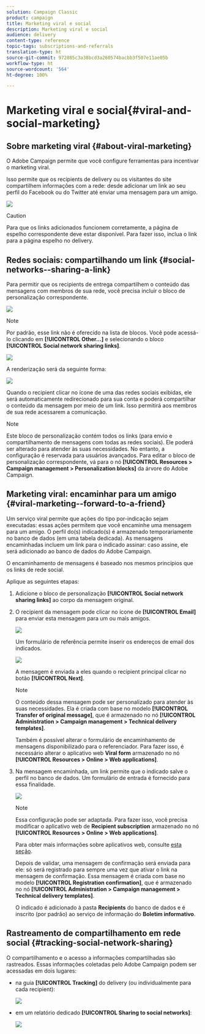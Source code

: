 ```yaml
---
solution: Campaign Classic
product: campaign
title: Marketing viral e social
description: Marketing viral e social
audience: delivery
content-type: reference
topic-tags: subscriptions-and-referrals
translation-type: ht
source-git-commit: 972885c3a38bcd3a260574bacbb3f507e11ae05b
workflow-type: ht
source-wordcount: '564'
ht-degree: 100%

---
```



# Marketing viral e social{#viral-and-social-marketing}

## Sobre marketing viral {#about-viral-marketing}

O Adobe Campaign permite que você configure ferramentas para incentivar o marketing viral.

Isso permite que os recipients de delivery ou os visitantes do site compartilhem informações com a rede: desde adicionar um link ao seu perfil do Facebook ou do Twitter até enviar uma mensagem para um amigo.

![](assets/s_ncs_user_viral_icons.png)

>[!CAUTION]
>
>Para que os links adicionados funcionem corretamente, a página de espelho correspondente deve estar disponível. Para fazer isso, inclua o link para a página espelho no delivery.

## Redes sociais: compartilhando um link {#social-networks--sharing-a-link}

Para permitir que os recipients de entrega compartilhem o conteúdo das mensagens com membros de sua rede, você precisa incluir o bloco de personalização correspondente.

![](assets/s_ncs_user_viral_add_link.png)

>[!NOTE]
>
>Por padrão, esse link não é oferecido na lista de blocos. Você pode acessá-lo clicando em **[!UICONTROL Other...]** e selecionando o bloco **[!UICONTROL Social network sharing links]**. 

![](assets/s_ncs_user_viral_add_link_via_others.png)

A renderização será da seguinte forma:

![](assets/s_ncs_user_viral_add_link_rendering.png)

Quando o recipient clicar no ícone de uma das redes sociais exibidas, ele será automaticamente redirecionado para sua conta e poderá compartilhar o conteúdo da mensagem por meio de um link. Isso permitirá aos membros de sua rede acessarem a comunicação.

>[!NOTE]
>
>Este bloco de personalização contém todos os links (para envio e compartilhamento de mensagens com todas as redes sociais). Ele poderá ser alterado para atender às suas necessidades. No entanto, a configuração é reservada para usuários avançados. Para editar o bloco de personalização correspondente, vá para o nó **[!UICONTROL Resources > Campaign management > Personalization blocks]** da árvore do Adobe Campaign.

## Marketing viral: encaminhar para um amigo {#viral-marketing--forward-to-a-friend}

Um serviço viral permite que ações do tipo por-indicação sejam executadas: essas ações permitem que você encaminhe uma mensagem para um amigo. O perfil do(s) indicado(s) é armazenado temporariamente no banco de dados (em uma tabela dedicada). As mensagens encaminhadas incluem um link para o indicado assinar: caso assine, ele será adicionado ao banco de dados do Adobe Campaign.

O encaminhamento de mensagens é baseado nos mesmos princípios que os links de rede social.

Aplique as seguintes etapas:

1. Adicione o bloco de personalização **[!UICONTROL Social network sharing links]** ao corpo da mensagem original.
1. O recipient da mensagem pode clicar no ícone de **[!UICONTROL Email]** para enviar esta mensagem para um ou mais amigos.

   ![](assets/s_ncs_user_viral_email_link.png)

   Um formulário de referência permite inserir os endereços de email dos indicados.

   ![](assets/s_ncs_user_viral_email_msg.png)

   A mensagem é enviada a eles quando o recipient principal clicar no botão **[!UICONTROL Next]**.

   >[!NOTE]
   >
   >O conteúdo dessa mensagem pode ser personalizado para atender às suas necessidades. Ela é criada com base no modelo **[!UICONTROL Transfer of original message]**, que é armazenado no nó **[!UICONTROL Administration > Campaign management > Technical delivery templates]**.
   >
   >Também é possível alterar o formulário de encaminhamento de mensagens disponibilizado para o referenciador. Para fazer isso, é necessário alterar o aplicativo web **Viral form** armazenado no nó **[!UICONTROL Resources > Online > Web applications]**.

1. Na mensagem encaminhada, um link permite que o indicado salve o perfil no banco de dados. Um formulário de entrada é fornecido para essa finalidade.

   ![](assets/s_ncs_user_viral_create_account_form.png)

   >[!NOTE]
   >
   >Essa configuração pode ser adaptada. Para fazer isso, você precisa modificar o aplicativo web de **Recipient subscription** armazenado no nó **[!UICONTROL Resources > Online > Web applications]**.
   >
   >Para obter mais informações sobre aplicativos web, consulte [esta seção](../../web/using/about-web-applications.md).

   Depois de validar, uma mensagem de confirmação será enviada para ele: só será registrado para sempre uma vez que ativar o link na mensagem de confirmação. Essa mensagem é criada com base no modelo **[!UICONTROL Registration confirmation]**, que é armazenado no nó **[!UICONTROL Administration > Campaign management > Technical delivery templates]**.

   O indicado é adicionado à pasta **Recipients** do banco de dados e é inscrito (por padrão) ao serviço de informação do **Boletim informativo**.

## Rastreamento de compartilhamento em rede social {#tracking-social-network-sharing}

O compartilhamento e o acesso a informações compartilhadas são rastreados. Essas informações coletadas pelo Adobe Campaign podem ser acessadas em dois lugares:

* na guia **[!UICONTROL Tracking]** do delivery (ou individualmente para cada recipient):

   ![](assets/s_ncs_user_network_del_tracking_tab.png)

* em um relatório dedicado **[!UICONTROL Sharing to social networks]**:

   ![](assets/s_ncs_user_viral_report.png)


